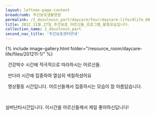 ```yaml
--- 
layout: leftnav-page-content 
breadcrumb: 주간보호생활현장 
permalink: /2_dosolnoin_part/daycare/four/daycare-life/dlife_66
title: 2012_11월_27일_주간보호_어르신들_프로그램_활동모습입니다.
collection_name: 2_dosolnoin_part
second_nav_title: '주간보호센터안내' 
---
```

{% include image-gallery.html folder="/resource_room/daycare-life/files/201211-1/" %}

 
건강박수 시간에 적극적으로 따라하시는 어르신들.
 


 
만다라 시간에 집중하여 열심히 색칠하셨어요
 
 


 
명상활동 시간입니다. 어르신들께서 집중하시는 모습이 참 아름답습니다.
 
 

 

실버난타시간입니다. 이시간을 어르신들께서 제일 좋아하신답니다!